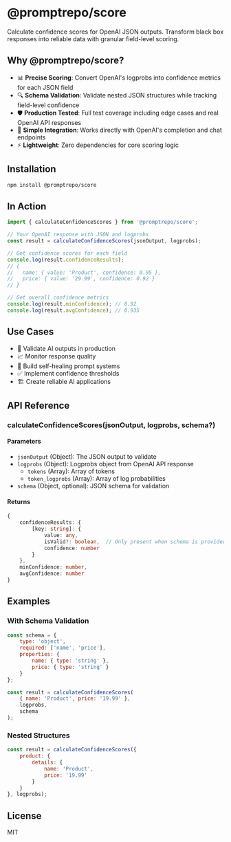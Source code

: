 # @promptrepo/score

Calculate confidence scores for OpenAI JSON outputs. Transform black box responses into reliable data with granular field-level scoring.

## Why @promptrepo/score?

- 📊 **Precise Scoring**: Convert OpenAI's logprobs into confidence metrics for each JSON field
- 🔍 **Schema Validation**: Validate nested JSON structures while tracking field-level confidence
- 🛡️ **Production Tested**: Full test coverage including edge cases and real OpenAI API responses
- 🚀 **Simple Integration**: Works directly with OpenAI's completion and chat endpoints
- ⚡ **Lightweight**: Zero dependencies for core scoring logic

## Installation

```bash
npm install @promptrepo/score
```

## In Action

```javascript
import { calculateConfidenceScores } from '@promptrepo/score';

// Your OpenAI response with JSON and logprobs
const result = calculateConfidenceScores(jsonOutput, logprobs);

// Get confidence scores for each field
console.log(result.confidenceResults);
// {
//   name: { value: 'Product', confidence: 0.95 },
//   price: { value: '29.99', confidence: 0.92 }
// }

// Get overall confidence metrics
console.log(result.minConfidence); // 0.92
console.log(result.avgConfidence); // 0.935
```

## Use Cases
- 🎯 Validate AI outputs in production
- 📈 Monitor response quality
- 🔄 Build self-healing prompt systems
- ✅ Implement confidence thresholds
- 🏗️ Create reliable AI applications

## API Reference

### calculateConfidenceScores(jsonOutput, logprobs, schema?)

#### Parameters
- `jsonOutput` (Object): The JSON output to validate
- `logprobs` (Object): Logprobs object from OpenAI API response
  - `tokens` (Array<string>): Array of tokens
  - `token_logprobs` (Array<number>): Array of log probabilities
- `schema` (Object, optional): JSON schema for validation

#### Returns
```typescript
{
    confidenceResults: {
        [key: string]: {
            value: any,
            isValid?: boolean,  // Only present when schema is provided
            confidence: number
        }
    },
    minConfidence: number,
    avgConfidence: number
}
```

## Examples

### With Schema Validation
```javascript
const schema = {
    type: 'object',
    required: ['name', 'price'],
    properties: {
        name: { type: 'string' },
        price: { type: 'string' }
    }
};

const result = calculateConfidenceScores(
    { name: 'Product', price: '19.99' },
    logprobs,
    schema
);
```

### Nested Structures
```javascript
const result = calculateConfidenceScores({
    product: {
        details: {
            name: 'Product',
            price: '19.99'
        }
    }
}, logprobs);
```

## License

MIT
